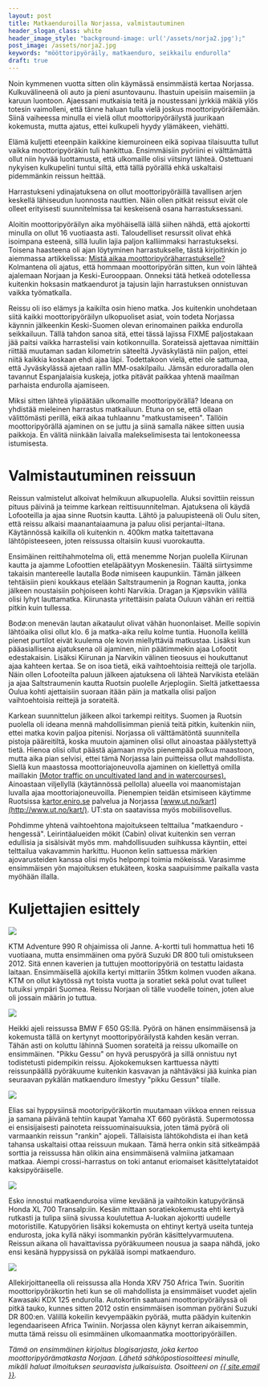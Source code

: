 ```yaml
---
layout: post
title: Matkaenduroilla Norjassa, valmistautuminen
header_slogan_class: white
header_image_style: "background-image: url('/assets/norja2.jpg');"
post_image: /assets/norja2.jpg
keywords: "mööttoripyöräily, matkaenduro, seikkailu endurolla"
draft: true
---
```


Noin kymmenen vuotta sitten olin käymässä ensimmäistä kertaa Norjassa. Kulkuvälineenä oli auto ja pieni asuntovaunu. Ihastuin upeisiin maisemiin ja karuun luontoon. Ajaessani mutkaisia teitä ja noustessani jyrkkiä mäkiä ylös totesin vaimolleni, että tänne haluan tulla vielä joskus moottoripyöräilemään. Siinä vaiheessa minulla ei vielä ollut moottoripyöräilystä juurikaan kokemusta, mutta ajatus, ettei kulkupeli hyydy ylämäkeen, viehätti.

Elämä kuljetti eteenpäin kaikkine kiemuroineen eikä sopivaa tilaisuutta tullut vaikka moottoripyöräkin tuli hankittua. Ensimmäisiin pyöriini ei välttämättä ollut niin hyvää luottamusta, että ulkomaille olisi viitsinyt lähteä. Ostettuani nykyisen kulkupelini tuntui siltä, että tällä pyörällä ehkä uskaltaisi pidemmänkin reissun heittää.

Harrastukseni ydinajatuksena on ollut moottoripyöräillä tavallisen arjen keskellä lähiseudun luonnosta nauttien. Näin ollen pitkät reissut eivät ole olleet erityisesti suunnitelmissa tai keskeisenä osana harrastuksessani. 

Aloitin moottoripyöräilyn aika myöhäisellä iällä siihen nähdä, että ajokortti minulla on ollut 16 vuotiaasta asti. Taloudelliset resurssit olivat ehkä isoimpana esteenä, sillä luulin lajia paljon kalliimmaksi harrastukseksi. Toisena haasteena oli ajan löytyminen harrastukselle, tästä kirjoitinkin jo aiemmassa artikkelissa: [Mistä aikaa moottoripyöräharrastukselle?](http://seikkailuendurol.la/2016/09/17/mista-aikaa-moottoripyoraharrastukselle) Kolmantena oli ajatus, että hommaan moottoripyörän sitten, kun voin lähteä ajalemaan Norjaan ja Keski-Eurooppaan. Onneksi tätä hetkeä odotellessa kuitenkin hoksasin matkaendurot ja tajusin lajin harrastuksen onnistuvan vaikka työmatkalla.

Reissu oli iso elämys ja kaikilta osin hieno matka. Jos kuitenkin unohdetaan siitä kaikki moottoripyöräilyn ulkopuoliset asiat, voin todeta Norjassa käynnin jälkeenkin Keski-Suomen olevan erinomainen paikka endurolla seikkailuun. Tällä tahdon sanoa sitä, ettei tässä lajissa FIXME paljostakaan jää paitsi vaikka harrastelisi vain kotikonnuilla. Sorateissä ajettavaa nimittäin riittää muutaman sadan kilometrin säteeltä Jyväskylästä niin paljon, ettei niitä kaikkia koskaan ehdi ajaa läpi. Todettakoon vielä, ettei ole sattumaa, että Jyväskylässä ajetaan rallin MM-osakilpailu. Jämsän eduroradalla olen tavannut Espanjalaisia kuskeja, jotka pitävät paikkaa yhtenä maailman parhaista endurolla ajamiseen.

Miksi sitten lähteä ylipäätään ulkomaille moottoripyörällä? Ideana on yhdistää mieleinen harrastus matkailuun. Etuna on se, että ollaan välittömästi perillä, eikä aikaa tuhlaannu "matkustamiseen". Tällöin moottoripyörällä ajaminen on se juttu ja siinä samalla näkee sitten uusia paikkoja. En välitä niinkään laivalla malekselimisesta tai lentokoneessa istumisesta.

# Valmistautuminen reissuun

Reissun valmistelut alkoivat helmikuun alkupuolella. Aluksi sovittiin reissun pituus päivinä ja teimme karkean reittisuunnitelman. Ajatuksena oli käydä Lofooteilla ja ajaa sinne Ruotsin kautta. Lähtö ja paluupisteenä oli Oulu siten, että reissu alkaisi maanantaiaamuna ja paluu olisi perjantai-iltana. Käytännössä kaikilla oli kuitenkin n. 400km matka taitettavana lähtöpisteeseen, joten reissussa oltaisiin kuusi vuorokautta.

Ensimäinen reittihahmotelma oli, että menemme Norjan puolella Kiirunan kautta ja ajamme Lofoottien eteläpäätyyn Moskenesiin. Täältä siirtysimme takaisin mantereelle lautalla Bodø nimiseen kaupunkiin. Tämän jälkeen tehtäisiin pieni koukkaus etelään Saltstraumenin ja Rognan kautta, jonka jälkeen noustaisiin pohjoiseen kohti Narvikia. Dragan ja Kjøpsvikin välillä olisi lyhyt lauttamatka. Kiirunasta yritettäisin palata Ouluun vähän eri reittiä pitkin kuin tullessa.

Bodø:on menevän lautan aikataulut olivat vähän huononlaiset. Meille sopivin lähtöaika olisi ollut klo. 6 ja matka-aika reilu kolme tuntia. Huonolla kelillä pienet purtilot eivät kuulema ole kovin miellyttäviä matkustaa. Lisäksi kun pääasiallisena ajatuksena oli ajaminen, niin päätimmekin ajaa Lofootit edestakaisin. Lisäksi Kiirunan ja Narvikin välinen tieosuus ei houkuttanut ajaa kahteen kertaa. Se on isoa tietä, eikä vaihtoehtoisia reittejä ole tarjolla. Näin ollen Lofooteilta paluun jälkeen ajatuksena oli lähteä Narvikista etelään ja ajaa Saltstraumenin kautta Ruotsin puolelle Arjeplogiin. Sieltä jatkettaessa Oulua kohti ajettaisiin suoraan itään päin ja matkalla olisi paljon vaihtoehtoisia reittejä ja sorateitä.

Karkean suunnittelun jälkeen alkoi tarkempi reititys. Suomen ja Ruotsin puolella oli ideana mennä mahdollisimman pieniä teitä pitkin, kuitenkin niin, ettei matka kovin paljoa pitenisi. Norjassa oli välttämätöntä suunnitella pistoja pääreitiltä, koska muutoin ajaminen olisi ollut ainoastaa päälystettyä tietä. Hienoa olisi ollut päästä ajamaan myös pienempää polkua maastoon, mutta aika pian selvisi, ettei tämä Norjassa lain puitteissa ollut mahdollista. Siellä kun maastossa moottoriajoneuvolla ajaminen on kiellettyä omilla maillakin [(Motor traffic on uncultivated land and in watercourses).](https://www.regjeringen.no/en/dokumenter/motor-traffic-on-uncultivated-land-and-i/id173402/) Ainoastaan viljellyllä (käytännössä pellolla) alueella voi maanomistajan luvalla ajaa moottoriajoneuvoilla.
Pienempien teidän etsimiseen käytimme Ruotsissa [kartor.eniro.se](http://kartor.eniro.se/) palvelua ja Norjassa [www.ut.no/kart](http://www.ut.no/kart/). UT:sta on saatavissa myös mobiilisovellus.

Pohdimme yhtenä vaihtoehtona majoitukseen telttailua "matkaenduro -hengessä". Leirintäalueiden mökit (Cabin) olivat kuitenkin sen verran edullisia ja sisälsivät myös mm. mahdollisuuden suihkussa käyntiin, ettei telttailua vakavammin harkittu. Huonon kelin sattuessa märkien ajovarusteiden kanssa olisi myös helpompi toimia mökeissä. Varasimme ensimmäisen yön majoituksen etukäteen, koska saapuisimme paikalla vasta myöhään illalla.

# Kuljettajien esittely

<div class="post-column-2">
  <img src="/assets/kuski3.jpg" />
  <p>
    KTM Adventure 990 R ohjaimissa oli Janne. A-kortti tuli hommattua heti 16 vuotiaana, mutta ensimmäinen oma pyörä Suzuki DR 800 tuli omistukseen 2012. Sitä ennen kaverien ja tuttujen moottoripyöriä on testattu laidasta laitaan. Ensimmäisellä ajokilla kertyi mittariin 35tkm kolmen vuoden aikana. KTM on ollut käytössä nyt toista vuotta ja soratiet sekä polut ovat tulleet tutuiksi ympäri Suomea. Reissu Norjaan oli tälle vuodelle toinen, joten alue oli jossain määrin jo tuttua.
  </p>
</div>
<div class="post-column-2">
  <img src="/assets/kuski2.jpg" />
  <p>
    Heikki ajeli reissussa BMW F 650 GS:llä. Pyörä on hänen ensimmäisensä ja kokemusta tällä on kertynyt moottoripyöräilystä kahden kesän verran. Tähän asti on koluttu lähinnä Suomen sorateitä ja reissu ulkomaille on ensimmäinen. "Pikku Gessu" on hyvä peruspyörä ja sillä onnistuu nyt todistetusti pidempikin reissu. Ajokokemuksen karttuessa näytti reissunpäällä pyöräkuume kuitenkin kasvavan ja nähtäväksi jää kuinka pian seuraavan pykälän matkaenduro ilmestyy "pikku Gessun" tilalle.
  </p>
</div>
<div class="post-column-2">
  <img src="/assets/kuski5.jpg" />
  <p>
    Elias sai hyppysiinsä mootoripyöräkortin muutamaan viikkoa ennen reissua ja samana päivänä tehtiin kaupat Yamaha XT 660 pyörästä. Supermotossa ei ensisijaisesti painoteta reissuominaisuuksia, joten tämä pyörä oli varmaankin reissun "rankin" ajopeli. Tällaisista lähtökohdista ei ihan ketä tahansa uskaltaisi ottaa reissuun mukaan. Tämä herra onkin sitä sitkeämpää sorttia ja reissussa hän olikin aina ensimmäisenä valmiina jatkamaan matkaa. Aiempi crossi-harrastus on toki antanut eriomaiset käsittelytataidot kaksipyöräiselle.
  </p>
</div>
<div class="post-column-2">
  <img src="/assets/kuski4.jpg" />
  <p>
    Esko innostui matkaenduroisa viime keväänä ja vaihtoikin katupyöränsä Honda XL 700 Transalp:iin. Kesän mittaan soratiekokemusta ehti kertyä rutkasti ja tulipa siinä sivussa koulutettua A-luokan ajokortti uudelle motoristille. Katupyörien lisäksi kokemusta on ehtinyt kertyä useita tunteja endurosta, joka kyllä näkyi isommankin pyörän käsittelyvarmuutena. Reissun aikana oli havaittavissa pyöräkuumeen nousua ja saapa nähdä, joko ensi kesänä hyppysissä on pykälää isompi matkaenduro.
  </p>
</div>
<div class="post-column-2">
  <img src="/assets/kuski1.jpg" />
  <p>
    Allekirjoittaneella oli reissussa alla Honda XRV 750 Africa Twin. Suoritin moottoripyöräkortin heti kun se oli mahdollista ja ensimmäiset vuodet ajelin Kawasaki KDX 125 endurolla. Autokortin saatuani moottoripyöräilyssä oli pitkä tauko, kunnes sitten 2012 ostin ensimmäisen isomman pyöräni Suzuki DR 800:en. Välillä kokeilin kevyempääkin pyörää, mutta päädyin kuitenkin legendaariseen Africa Twiniin. Norjassa olen käynyt kerran aikaisemmin, mutta tämä reissu oli esimmäinen ulkomaanmatka moottoripyöräillen.
  </p>
</div>

<div style="clear:both" />
<i>
Tämä on ensimmäinen kirjoitus blogisarjasta, joka kertoo moottoripyörämatkasta Norjaan. Lähetä sähköpostiosoitteesi minulle, mikäli haluat ilmoituksen seuraavista julkaisuista. Osoitteeni on <a href="mailto:{{ site.email }}">{{ site.email }}</a>.
</i>